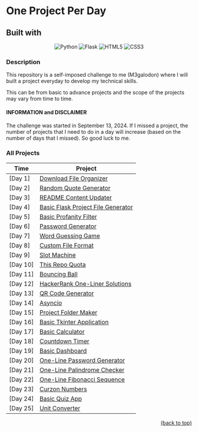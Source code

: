 <a id="readme-top"></a>

# One Project Per Day

## Built with

<div style="text-align: center;">

![Python](https://img.shields.io/badge/python-3670A0?style=for-the-badge&logo=python&logoColor=ffdd54)
![Flask](https://img.shields.io/badge/flask-%23000.svg?style=for-the-badge&logo=flask&logoColor=white)
![HTML5](https://img.shields.io/badge/html5-%23E34F26.svg?style=for-the-badge&logo=html5&logoColor=white)
![CSS3](https://img.shields.io/badge/css3-%231572B6.svg?style=for-the-badge&logo=css3&logoColor=white)

</div>

### Description

This repository is a self-imposed challenge to me (M3galodon) where I will built a project everyday to develop my technical skills.

This can be from basic to advance projects and the scope of the projects may vary from time to time.

#### INFORMATION and DISCLAIMER
The challenge was started in September 13, 2024. If I missed a project, the number of projects that I need to do in a day will increase (based on the number of days that I missed). So good luck to me. 

<!-- Update -->
### All Projects
| Time | Project           |
| ---- | ----------------- |
| [Day 1] | [Download File Organizer](https://github.com/M3galodn81/one-project-per-day/tree/main/%5BDay%201%5D%20Download%20File%20Organizer) |
| [Day 2] | [Random Quote Generator](https://github.com/M3galodn81/one-project-per-day/tree/main/%5BDay%202%5D%20Random%20Quote%20Generator) |
| [Day 3] | [README Content Updater](https://github.com/M3galodn81/one-project-per-day/tree/main/%5BDay%203%5D%20README%20Content%20Updater) |
| [Day 4] | [Basic Flask Project File Generator](https://github.com/M3galodn81/one-project-per-day/tree/main/%5BDay%204%5D%20Basic%20Flask%20Project%20File%20Generator) |
| [Day 5] | [Basic Profanity Filter](https://github.com/M3galodn81/one-project-per-day/tree/main/%5BDay%205%5D%20Basic%20Profanity%20Filter) |
| [Day 6] | [Password Generator](https://github.com/M3galodn81/one-project-per-day/tree/main/%5BDay%206%5D%20Password%20Generator) |
| [Day 7] | [Word Guessing Game](https://github.com/M3galodn81/one-project-per-day/tree/main/%5BDay%207%5D%20Word%20Guessing%20Game) |
| [Day 8] | [Custom File Format](https://github.com/M3galodn81/one-project-per-day/tree/main/%5BDay%208%5D%20Custom%20File%20Format) |
| [Day 9] | [Slot Machine](https://github.com/M3galodn81/one-project-per-day/tree/main/%5BDay%209%5D%20Slot%20Machine) |
| [Day 10] | [This Repo Quota](https://github.com/M3galodn81/one-project-per-day/tree/main/%5BDay%2010%5D%20This%20Repo%20Quota) |
| [Day 11] | [Bouncing Ball](https://github.com/M3galodn81/one-project-per-day/tree/main/%5BDay%2011%5D%20Bouncing%20Ball) |
| [Day 12] | [HackerRank One-Liner Solutions](https://github.com/M3galodn81/one-project-per-day/tree/main/%5BDay%2012%5D%20HackerRank%20One-Liner%20Solutions) |
| [Day 13] | [QR Code Generator](https://github.com/M3galodn81/one-project-per-day/tree/main/%5BDay%2013%5D%20QR%20Code%20Generator) |
| [Day 14] | [Asyncio](https://github.com/M3galodn81/one-project-per-day/tree/main/%5BDay%2014%5D%20Asyncio) |
| [Day 15] | [Project Folder Maker](https://github.com/M3galodn81/one-project-per-day/tree/main/%5BDay%2015%5D%20Project%20Folder%20Maker) |
| [Day 16] | [Basic Tkinter Application](https://github.com/M3galodn81/one-project-per-day/tree/main/%5BDay%2016%5D%20Basic%20Tkinter%20Application) |
| [Day 17] | [Basic Calculator](https://github.com/M3galodn81/one-project-per-day/tree/main/%5BDay%2017%5D%20Basic%20Calculator) |
| [Day 18] | [Countdown Timer](https://github.com/M3galodn81/one-project-per-day/tree/main/%5BDay%2018%5D%20Countdown%20Timer) |
| [Day 19] | [Basic Dashboard](https://github.com/M3galodn81/one-project-per-day/tree/main/%5BDay%2019%5D%20Basic%20Dashboard) |
| [Day 20] | [One-Line Password Generator](https://github.com/M3galodn81/one-project-per-day/tree/main/%5BDay%2020%5D%20One-Line%20Password%20Generator) |
| [Day 21] | [One-Line Palindrome Checker](https://github.com/M3galodn81/one-project-per-day/tree/main/%5BDay%2021%5D%20One-Line%20Palindrome%20Checker) |
| [Day 22] | [One-Line Fibonacci Sequence](https://github.com/M3galodn81/one-project-per-day/tree/main/%5BDay%2022%5D%20One-Line%20Fibonacci%20Sequence) |
| [Day 23] | [Curzon Numbers](https://github.com/M3galodn81/one-project-per-day/tree/main/%5BDay%2023%5D%20Curzon%20Numbers) |
| [Day 24] | [Basic Quiz App](https://github.com/M3galodn81/one-project-per-day/tree/main/%5BDay%2024%5D%20Basic%20Quiz%20App) |
| [Day 25] | [Unit Converter](https://github.com/M3galodn81/one-project-per-day/tree/main/%5BDay%2025%5D%20Unit%20Converter) |

<p align="right"><a href="#readme-top">(back to top)</a></p>